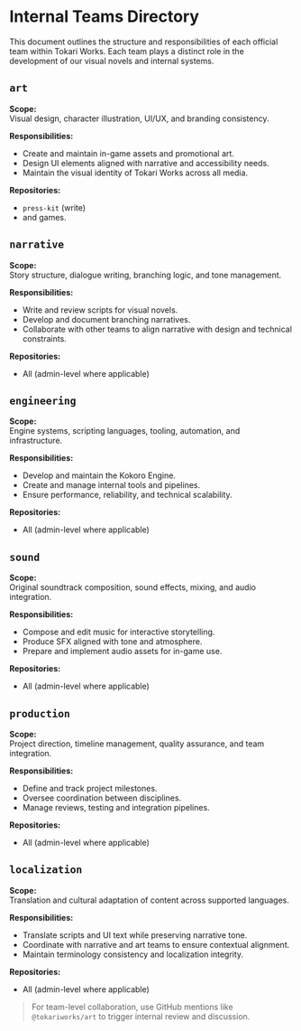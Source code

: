 # Internal Teams Directory

This document outlines the structure and responsibilities of each official team within Tokari Works. Each team plays a distinct role in the development of our visual novels and internal systems.

## `art`

**Scope:**  
Visual design, character illustration, UI/UX, and branding consistency.

**Responsibilities:**
- Create and maintain in-game assets and promotional art.
- Design UI elements aligned with narrative and accessibility needs.
- Maintain the visual identity of Tokari Works across all media.

**Repositories:**
- `press-kit` (write)
- and games.

## `narrative`

**Scope:**  
Story structure, dialogue writing, branching logic, and tone management.

**Responsibilities:**
- Write and review scripts for visual novels.
- Develop and document branching narratives.
- Collaborate with other teams to align narrative with design and technical constraints.

**Repositories:**
- All (admin-level where applicable)

## `engineering`

**Scope:**  
Engine systems, scripting languages, tooling, automation, and infrastructure.

**Responsibilities:**
- Develop and maintain the Kokoro Engine.
- Create and manage internal tools and pipelines.
- Ensure performance, reliability, and technical scalability.

**Repositories:**
- All (admin-level where applicable)

## `sound`

**Scope:**  
Original soundtrack composition, sound effects, mixing, and audio integration.

**Responsibilities:**
- Compose and edit music for interactive storytelling.
- Produce SFX aligned with tone and atmosphere.
- Prepare and implement audio assets for in-game use.

**Repositories:**
- All (admin-level where applicable)

## `production`

**Scope:**  
Project direction, timeline management, quality assurance, and team integration.

**Responsibilities:**
- Define and track project milestones.
- Oversee coordination between disciplines.
- Manage reviews, testing and integration pipelines.

**Repositories:**
- All (admin-level where applicable)

## `localization`

**Scope:**  
Translation and cultural adaptation of content across supported languages.

**Responsibilities:**
- Translate scripts and UI text while preserving narrative tone.
- Coordinate with narrative and art teams to ensure contextual alignment.
- Maintain terminology consistency and localization integrity.

**Repositories:**
- All (admin-level where applicable)

> For team-level collaboration, use GitHub mentions like `@tokariworks/art` to trigger internal review and discussion.
